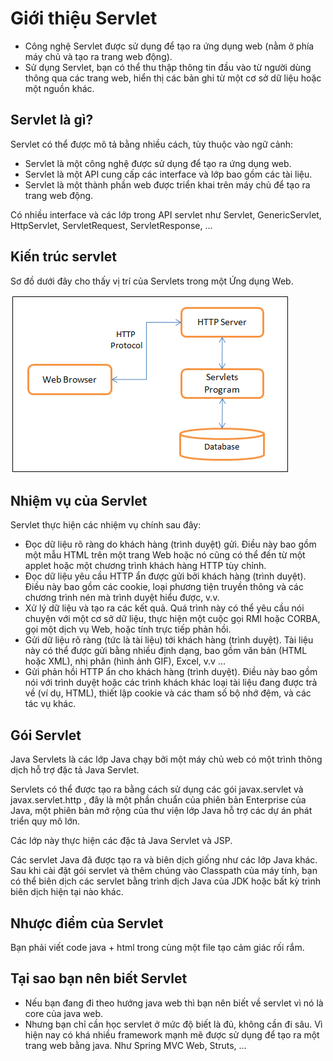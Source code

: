 # Giới thiệu Servlet
- Công nghệ Servlet được sử dụng để tạo ra ứng dụng web (nằm ở phía máy chủ và tạo ra trang web động).
- Sử dụng Servlet, bạn có thể thu thập thông tin đầu vào từ người dùng thông qua các trang web, hiển thị các bản ghi từ một cơ sở dữ liệu hoặc một nguồn khác.

## Servlet là gì?
Servlet có thể được mô tả bằng nhiều cách, tùy thuộc vào ngữ cảnh:
- Servlet là một công nghệ được sử dụng để tạo ra ứng dụng web.
- Servlet là một API cung cấp các interface và lớp bao gồm các tài liệu.
- Servlet là một thành phần web được triển khai trên máy chủ để tạo ra trang web động.

Có nhiều interface và các lớp trong API servlet như Servlet, GenericServlet, HttpServlet, ServletRequest, ServletResponse, ...

## Kiến trúc servlet
Sơ đồ dưới đây cho thấy vị trí của Servlets trong một Ứng dụng Web.

![image-1](./image/kien-truc-servlet.png)

## Nhiệm vụ của Servlet
Servlet thực hiện các nhiệm vụ chính sau đây:
- Đọc dữ liệu rõ ràng do khách hàng (trình duyệt) gửi. Điều này bao gồm một mẫu HTML trên một trang Web hoặc nó cũng có thể đến từ một applet hoặc một chương trình khách hàng HTTP tùy chỉnh.
- Đọc dữ liệu yêu cầu HTTP ẩn được gửi bởi khách hàng (trình duyệt). Điều này bao gồm các cookie, loại phương tiện truyền thông và các chương trình nén mà trình duyệt hiểu được, v.v.
- Xử lý dữ liệu và tạo ra các kết quả. Quá trình này có thể yêu cầu nói chuyện với một cơ sở dữ liệu, thực hiện một cuộc gọi RMI hoặc CORBA, gọi một dịch vụ Web, hoặc tính trực tiếp phản hồi.
- Gửi dữ liệu rõ ràng (tức là tài liệu) tới khách hàng (trình duyệt). Tài liệu này có thể được gửi bằng nhiều định dạng, bao gồm văn bản (HTML hoặc XML), nhị phân (hình ảnh GIF), Excel, v.v ...
- Gửi phản hồi HTTP ẩn cho khách hàng (trình duyệt). Điều này bao gồm nói với trình duyệt hoặc các trình khách khác loại tài liệu đang được trả về (ví dụ, HTML), thiết lập cookie và các tham số bộ nhớ đệm, và các tác vụ khác.

## Gói Servlet
Java Servlets là các lớp Java chạy bởi một máy chủ web có một trình thông dịch hỗ trợ đặc tả Java Servlet.

Servlets có thể được tạo ra bằng cách sử dụng các gói javax.servlet và javax.servlet.http , đây là một phần chuẩn của phiên bản Enterprise của Java, một phiên bản mở rộng của thư viện lớp Java hỗ trợ các dự án phát triển quy mô lớn.

Các lớp này thực hiện các đặc tả Java Servlet và JSP.

Các servlet Java đã được tạo ra và biên dịch giống như các lớp Java khác. Sau khi cài đặt gói servlet và thêm chúng vào Classpath của máy tính, bạn có thể biên dịch các servlet bằng trình dịch Java của JDK hoặc bất kỳ trình biên dịch hiện tại nào khác.

## Nhược điểm của Servlet
Bạn phải viết code java + html trong cùng một file tạo cảm giác rối rắm.

## Tại sao bạn nên biết Servlet
- Nếu bạn đang đi theo hướng java web thì bạn nên biết về servlet vì nó là core của java web.
- Nhưng bạn chỉ cần học servlet ở mức độ biết là đủ, không cần đi sâu. Vì hiện nay có khá nhiều framework mạnh mẽ được sử dụng để tạo ra một trang web bằng java. Như Spring MVC Web, Struts, ...